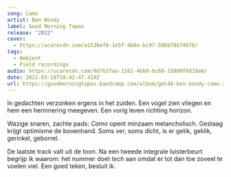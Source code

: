 ```yaml
---
song: Camo
artist: Ben Bondy
label: Good Morning Tapes
release: "2022"
cover:
  - https://ucarecdn.com/a1536ef8-1e5f-468e-bc97-59bbf8b74678/
tags:
  - Ambient
  - Field recordings
audio: https://ucarecdn.com/9d7637aa-1161-4b60-bc68-15080f6819a8/
date: 2022-03-16T18:42:47.418Z
url: https://goodmorningtapes.bandcamp.com/album/gmt48-ben-bondy-camo-2
---
```

In gedachten verzonken ergens in het zuiden. Een vogel zien vliegen en hem een herinnering meegeven. Een vorig leven richting horizon. 

Wazige snaren, zachte pads: *Camo* opent minzaam melancholisch. Gestaag krijgt optimisme de bovenhand. Soms ver, soms dicht, is er getik, geklik, gerinkel, geborrel. 

De laatste track valt uit de toon. Na een tweede integrale luisterbeurt begrijp ik waarom: het nummer doet *tech* aan omdat er tot dan toe zoveel te voelen viel. Een goed teken, besluit ik.